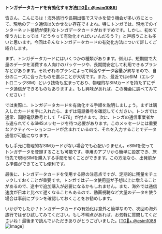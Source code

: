 **トンガデータカードを有効化する方法[[TG💪+ @esim1088](https://t.me/s/esim1088)]**

皆さん、こんにちは！海外旅行や長期出張でスマホを使う機会が多い方にとって、現地のデータ通信は欠かせない存在ですよね。特にトンガでは、現地でのインターネット接続が便利なトンガデータカードがおすすめです。しかし、初めて使う方にとっては「どうやって有効化すればいいんだろう？」と戸惑うことも多いと思います。今回はそんなトンガデータカードの有効化方法について詳しくご紹介します。

まず、トンガデータカードにはいくつかの種類があります。例えば、短期間で大量のデータを消費する人向けのパッケージや、長期間安定して利用できるプランなどがあります。それぞれのプランによって料金やデータ容量が異なるので、自分のニーズに合ったものを選ぶことが大切です。また、最近ではeSIM（エレクトロニックSIM）という技術も広まっており、物理的なSIMカードを持たずにデータ通信ができるものもありますよ。もし興味があれば、この機会に調べてみてください！

では実際に、トンガデータカードを有効化する手順を説明しましょう。まずは購入したカードを手に入れたら、まずは電話番号を確認してください。トンガでは通常、国際電話番号として「+676」が付きます。次に、トンガの通信事業者から送られてくるSMSメッセージを待つ必要があります。このメッセージには重要なアクティベーションコードが含まれているので、それを入力することでデータ通信が可能になります。

もし手元に物理的なSIMカードがない場合でも心配いりません。eSIMを使ってトンガデータを登録することも可能です。専用のアプリから簡単に設定でき、旅行先で現地SIMを購入する手間を省くことができます。この方法なら、出発前から準備ができてとても便利です。

最後に、トンガデータカードを使用する際の注意点ですが、定期的に残量をチェックしておくことが重要です。トンガではデータ使用量が予想以上に増えることがあるので、途中で追加購入が必要になるかもしれません。また、海外では通信速度が日本と比べて遅くなることもあるので、動画視聴など大量のデータを使う場合は事前にプランを確認しておくことをお勧めします。

いかがでしたか？トンガデータカードの有効化は意外と簡単なので、次回の海外旅行ではぜひ試してみてください。もし不明点があれば、お気軽に質問してくださいね！最後まで読んでいただきありがとうございました。[[TG💪+ @esim1088](https://t.me/s/esim1088) ![Image](https://i.postimg.cc/Y0z9fWf4/image.png)]